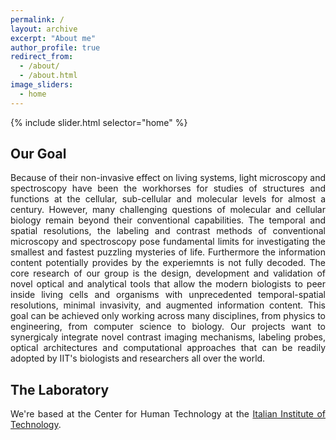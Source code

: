 ```yaml
---
permalink: /
layout: archive
excerpt: "About me"
author_profile: true
redirect_from:
  - /about/
  - /about.html
image_sliders:
  - home
---
```


{% include slider.html selector="home" %}

## Our Goal

<body align="justify">
Because of their non-invasive effect on living systems, light microscopy and spectroscopy have been the workhorses for studies of structures and functions at the cellular, sub-cellular and molecular levels for almost a century.
However, many challenging questions of molecular and cellular biology remain beyond their conventional capabilities. The temporal and spatial resolutions, the labeling and contrast methods of conventional microscopy and spectroscopy pose fundamental limits for investigating the smallest and fastest puzzling mysteries of life. Furthermore the information content potentially provides by the experiemnts is not fully decoded.
The core research of our group is the design, development and validation of novel optical and analytical tools that allow the modern biologists to peer inside living cells and organisms with unprecedented temporal-spatial resolutions, minimal invasivity, and augmented information content.
This goal can be achieved only working across many disciplines, from physics to engineering, from computer science to biology. Our projects want to synergicaly integrate novel contrast imaging mechanisms, labeling probes, optical architectures and computational approaches that can be readily adopted by IIT's biologists and researchers all over the world.

## The Laboratory

We're based at the Center for Human Technology at the [Italian Institute of Technology](https://iit.it).

